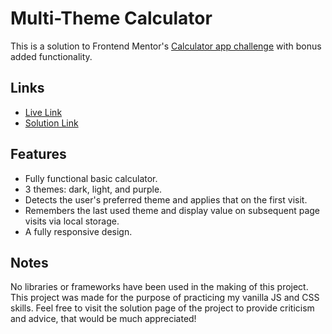 # Multi-Theme Calculator

This is a solution to Frontend Mentor's [Calculator app challenge](https://www.frontendmentor.io/challenges/calculator-app-9lteq5N29) with bonus added functionality.

## Links

- [Live Link](https://frontend-mentor-calculator-26071997.netlify.app/)
- [Solution Link](https://www.frontendmentor.io/solutions/local-storage-preferred-theme-no-frameworks-mB_zubipQD)

## Features

- Fully functional basic calculator.
- 3 themes: dark, light, and purple.
- Detects the user's preferred theme and applies that on the first visit.
- Remembers the last used theme and display value on subsequent page visits via local storage.
- A fully responsive design.

## Notes

No libraries or frameworks have been used in the making of this project. This project was made for the purpose of practicing my vanilla JS and CSS skills. Feel free to visit the solution page of the project to provide criticism and advice, that would be much appreciated!
